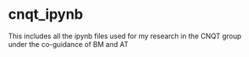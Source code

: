 # cnqt_ipynb
This includes all the ipynb files used for my research in the CNQT group under the co-guidance of BM and AT
